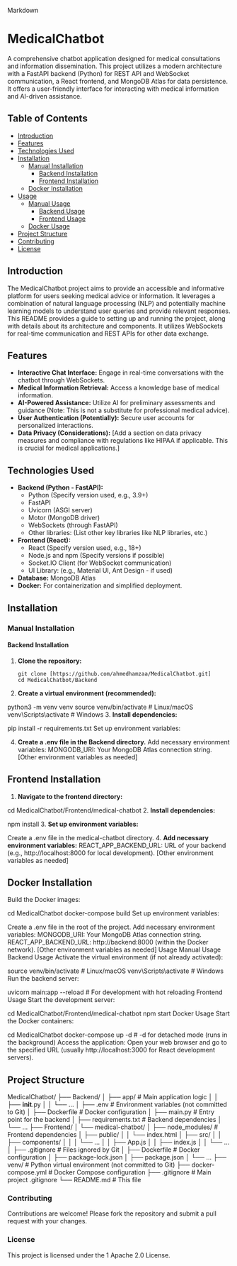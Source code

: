 Markdown

# MedicalChatbot

A comprehensive chatbot application designed for medical consultations and information dissemination. This project utilizes a modern architecture with a FastAPI backend (Python) for REST API and WebSocket communication, a React frontend, and MongoDB Atlas for data persistence.  It offers a user-friendly interface for interacting with medical information and AI-driven assistance.

## Table of Contents

- [Introduction](#introduction)
- [Features](#features)
- [Technologies Used](#technologies-used)
- [Installation](#installation)
  - [Manual Installation](#manual-installation)
    - [Backend Installation](#backend-installation)
    - [Frontend Installation](#frontend-installation)
  - [Docker Installation](#docker-installation)
- [Usage](#usage)
  - [Manual Usage](#manual-usage)
    - [Backend Usage](#backend-usage)
    - [Frontend Usage](#frontend-usage)
  - [Docker Usage](#docker-usage)
- [Project Structure](#project-structure)
- [Contributing](#contributing)
- [License](#license)

## Introduction

The MedicalChatbot project aims to provide an accessible and informative platform for users seeking medical advice or information. It leverages a combination of natural language processing (NLP) and potentially machine learning models to understand user queries and provide relevant responses.  This README provides a guide to setting up and running the project, along with details about its architecture and components.  It utilizes WebSockets for real-time communication and REST APIs for other data exchange.

## Features

- **Interactive Chat Interface:** Engage in real-time conversations with the chatbot through WebSockets.
- **Medical Information Retrieval:** Access a knowledge base of medical information.
- **AI-Powered Assistance:** Utilize AI for preliminary assessments and guidance (Note: This is not a substitute for professional medical advice).
- **User Authentication (Potentially):** Secure user accounts for personalized interactions.
- **Data Privacy (Considerations):** [Add a section on data privacy measures and compliance with regulations like HIPAA if applicable. This is crucial for medical applications.]

## Technologies Used

- **Backend (Python - FastAPI):**
  - Python (Specify version used, e.g., 3.9+)
  - FastAPI
  - Uvicorn (ASGI server)
  - Motor (MongoDB driver)
  - WebSockets (through FastAPI)
  - Other libraries: (List other key libraries like NLP libraries, etc.)
- **Frontend (React):**
  - React (Specify version used, e.g., 18+)
  - Node.js and npm (Specify versions if possible)
  - Socket.IO Client (for WebSocket communication)
  - UI Library: (e.g., Material UI, Ant Design - if used)
- **Database:** MongoDB Atlas
- **Docker:** For containerization and simplified deployment.

## Installation

### Manual Installation

#### Backend Installation

1. **Clone the repository:**
   ```
   git clone [https://github.com/ahmedhamzaa/MedicalChatbot.git]
   cd MedicalChatbot/Backend 
2. **Create a virtual environment (recommended):**



python3 -m venv venv
source venv/bin/activate  # Linux/macOS
venv\Scripts\activate    # Windows
3. **Install dependencies:**



pip install -r requirements.txt
Set up environment variables:

4. **Create a .env file in the Backend directory.**
Add necessary environment variables:
MONGODB_URI: Your MongoDB Atlas connection string.
[Other environment variables as needed]
## Frontend Installation
1. **Navigate to the frontend directory:**



cd MedicalChatbot/Frontend/medical-chatbot
2. **Install dependencies:**



npm install
3. **Set up environment variables:**

Create a .env file in the medical-chatbot directory.
4. **Add necessary environment variables:**
REACT_APP_BACKEND_URL: URL of your backend (e.g., http://localhost:8000 for local development).
[Other environment variables as needed]

## Docker Installation
Build the Docker images:



cd MedicalChatbot
docker-compose build
Set up environment variables:

Create a .env file in the root of the project.
Add necessary environment variables:
MONGODB_URI: Your MongoDB Atlas connection string.
REACT_APP_BACKEND_URL: http://backend:8000 (within the Docker network).
[Other environment variables as needed]
Usage
Manual Usage
Backend Usage
Activate the virtual environment (if not already activated):



source venv/bin/activate  # Linux/macOS
venv\Scripts\activate    # Windows
Run the backend server:



uvicorn main:app --reload  # For development with hot reloading
Frontend Usage
Start the development server:


cd MedicalChatbot/Frontend/medical-chatbot
npm start
Docker Usage
Start the Docker containers:



cd MedicalChatbot
docker-compose up -d  # -d for detached mode (runs in the background)
Access the application: Open your web browser and go to the specified URL (usually http://localhost:3000 for React development servers).

## Project Structure

MedicalChatbot/
├── Backend/
│   ├── app/                # Main application logic
│   │   ├── __init__.py
│   │   └── ...
│   ├── .env                # Environment variables (not committed to Git)
│   ├── Dockerfile          # Docker configuration
│   ├── main.py            # Entry point for the backend
│   ├── requirements.txt   # Backend dependencies
│   └── ...
├── Frontend/
│   └── medical-chatbot/
│       ├── node_modules/    # Frontend dependencies
│       ├── public/
│       │   └── index.html
│       ├── src/
│       │   ├── components/
│       │   │   └── ...
│       │   ├── App.js
│       │   ├── index.js
│       │   └── ...
│       ├── .gitignore       # Files ignored by Git
│       ├── Dockerfile      # Docker configuration
│       ├── package-lock.json
│       ├── package.json
│       └── ...
├── venv/                   # Python virtual environment (not committed to Git)
├── docker-compose.yml     # Docker Compose configuration
├── .gitignore             # Main project .gitignore
└── README.md              # This file

### Contributing
Contributions are welcome! Please fork the repository and submit a pull request with your changes.

### License
This project is licensed under the 1  Apache 2.0 License. 

